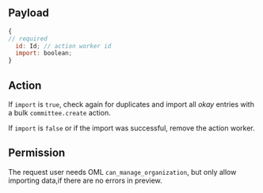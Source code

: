 ## Payload
```js
{
// required
  id: Id; // action worker id
  import: boolean;
}
```

## Action
If `import` is `true`, check again for duplicates and import all *okay* entries with a bulk `committee.create` action.

If `import` is `false` or if the import was successful, remove the action worker.

## Permission
The request user needs OML `can_manage_organization`, but only allow importing data,if there are no errors in preview.